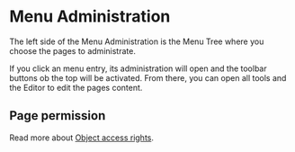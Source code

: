 # Menu Administration

The left side of the Menu Administration is the Menu Tree where you choose the pages to administrate.

If you click an menu entry, its administration will open and the toolbar buttons ob the top will be activated. From there, you can open all tools and the Editor to edit the pages content.

## Page permission

Read more about [Object access rights](bigace/manual/objectrights).
